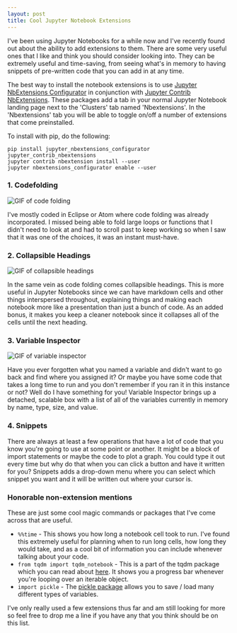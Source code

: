 ```yaml
---
layout: post
title: Cool Jupyter Notebook Extensions
---
```




I've been using Jupyter Notebooks for a while now and I've recently found out about the ability to add extensions to them. There are some very useful ones that I like and think you should consider looking into. They can be extremely useful and time-saving, from seeing what's in memory to having snippets of pre-written code that you can add in at any time.

The best way to install the notebook extensions is to use [Jupyter NbExtensions Configurator](https://github.com/Jupyter-contrib/jupyter_nbextensions_configurator) in conjunction with [Jupyter Contrib NbExtensions](https://github.com/ipython-contrib/jupyter_contrib_nbextensions). These packages add a tab in your normal Jupyter Notebook landing page next to the 'Clusters' tab named 'Nbextensions'. In the 'Nbextensions' tab you will be able to toggle on/off a number of extensions that come preinstalled.

To install with pip, do the following:
```
pip install jupyter_nbextensions_configurator jupyter_contrib_nbextensions
jupyter contrib nbextension install --user
jupyter nbextensions_configurator enable --user
```

### 1. Codefolding

<img src='../images/2018-10-16-Cool-Jupyter-Notebook-Extensions/Oct-17-2018 17-11-31 - code folding.gif' alt='GIF of code folding'>

I've mostly coded in Eclipse or Atom where code folding was already incorporated. I missed being able to fold large loops or functions that I didn't need to look at and had to scroll past to keep working so when I saw that it was one of the choices, it was an instant must-have.

### 2. Collapsible Headings

<img src='../images/2018-10-16-Cool-Jupyter-Notebook-Extensions/Oct-17-2018 17-07-39 - collapsible headings.gif' alt='GIF of collapsible headings'>

In the same vein as code folding comes collapsible headings. This is more useful in Jupyter Notebooks since we can have markdown cells and other things interspersed throughout, explaining things and making each notebook more like a presentation than just a bunch of code. As an added bonus, it makes you keep a cleaner notebook since it collapses all of the cells until the next heading.

### 3. Variable Inspector

<img src='../images/2018-10-16-Cool-Jupyter-Notebook-Extensions/Oct-17-2018 17-13-25 - variable inspector.gif' alt='GIF of variable inspector'>

Have you ever forgotten what you named a variable and didn't want to go back and find where you assigned it? Or maybe you have some code that takes a long time to run and you don't remember if you ran it in this instance or not? Well do I have something for you! Variable Inspector brings up a detached, scalable box with a list of all of the variables currently in memory by name, type, size, and value.

### 4. Snippets

There are always at least a few operations that have a lot of code that you know you're going to use at some point or another. It might be a block of import statements or maybe the code to plot a graph. You could type it out every time but why do that when you can click a button and have it written for you? Snippets adds a drop-down menu where you can select which snippet you want and it will be written out where your cursor is.


### Honorable non-extension mentions
These are just some cool magic commands or packages that I've come across that are useful.

- `%%time` - This shows you how long a notebook cell took to run. I've found this extremely useful for planning when to run long cells, how long they would take, and as a cool bit of information you can include whenever talking about your code.
- `from tqdm import tqdm_notebook` - This is a part of the tqdm package which you can read about [here](https://pypi.org/project/tqdm/). It shows you a progress bar whenever you're looping over an iterable object.
- `import pickle` - The [pickle package](https://docs.python.org/3.6/library/pickle.html) allows you to save / load many different types of variables.  



I've only really used a few extensions thus far and am still looking for more so feel free to drop me a line if you have any that you think should be on this list.

